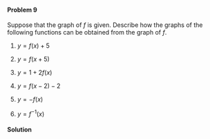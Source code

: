 <div class="alert alert-warning" role="alert">
<h4 class="alert-heading">Problem 9</h4>

Suppose that the graph of $f$ is given. Describe how the graphs of the following functions can be obtained from the graph of $f$.

1. $y = f(x) + 5$

2. $y = f(x + 5)$

3. $y = 1 + 2f(x)$

4. $y = f(x - 2) - 2$

5. $y = -f(x)$

6. $y = f^{-1}(x)$

</div>

<div class="alert alert-success" role="alert">
<h4 class="alert-heading">Solution</h4>



</div>

